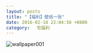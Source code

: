 ```yaml
---
layout: posts
title: "【福利】壁纸一张"
date: 2016-02-18 22:04:56 +0800
category: 　宅福利
---
```


![wallpaper001](http://ww1.sinaimg.cn/large/6528ed13jw1f13kjln9gaj21hc0xcdln.jpg)
